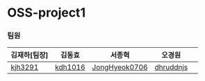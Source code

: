 # OSS-project1
### 팀원
|김재하[팀장]|김동효|서종혁|오경원||
|---|---|---|---|---|
| [kjh3291](https://github.com/kjh3291) | [kdh1016]([https://github.com/mondayy1](https://github.com/kdh041016))  | [JongHyeok0706]([https://github.com/KangJiUng](https://github.com/JongHyeok0706)) | [dhruddnjs]([https://github.com/Hyunjiiing](https://github.com/dhruddnjs)https://github.com/dhruddnjs)
